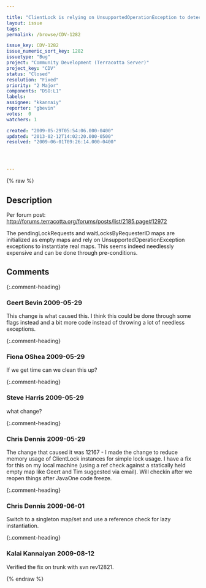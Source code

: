 ```yaml
---

title: "ClientLock is relying on UnsupportedOperationException to detect that a map has to be instantiated"
layout: issue
tags: 
permalink: /browse/CDV-1282

issue_key: CDV-1282
issue_numeric_sort_key: 1282
issuetype: "Bug"
project: "Community Development (Terracotta Server)"
project_key: "CDV"
status: "Closed"
resolution: "Fixed"
priority: "2 Major"
components: "DSO:L1"
labels: 
assignee: "kkannaiy"
reporter: "gbevin"
votes:  0
watchers: 1

created: "2009-05-29T05:54:06.000-0400"
updated: "2013-02-12T14:02:20.000-0500"
resolved: "2009-06-01T09:26:14.000-0400"




---
```


{% raw %}

## Description

<div markdown="1" class="description">

Per forum post:
http://forums.terracotta.org/forums/posts/list/2185.page#12972

The pendingLockRequests and waitLocksByRequesterID maps are initialized as empty maps and rely on UnsupportedOperationException exceptions to instantiate real maps. This seems indeed needlessly expensive and can be done through pre-conditions.

</div>

## Comments


{:.comment-heading}
### **Geert Bevin** <span class="date">2009-05-29</span>

<div markdown="1" class="comment">

This change is what caused this. I think this could be done through some flags instead and a bit more code instead of throwing a lot of needless exceptions.

</div>


{:.comment-heading}
### **Fiona OShea** <span class="date">2009-05-29</span>

<div markdown="1" class="comment">

If we get time can we clean this up?

</div>


{:.comment-heading}
### **Steve Harris** <span class="date">2009-05-29</span>

<div markdown="1" class="comment">

what change?

</div>


{:.comment-heading}
### **Chris Dennis** <span class="date">2009-05-29</span>

<div markdown="1" class="comment">

The change that caused it was 12167 - I made the change to reduce memory usage of ClientLock instances for simple lock usage.  I have a fix for this on my local machine (using a ref check against a statically held empty map like Geert and Tim suggested via email).  Will checkin after we reopen things after JavaOne code freeze.

</div>


{:.comment-heading}
### **Chris Dennis** <span class="date">2009-06-01</span>

<div markdown="1" class="comment">

Switch to a singleton map/set and use a reference check for lazy instantiation.

</div>


{:.comment-heading}
### **Kalai Kannaiyan** <span class="date">2009-08-12</span>

<div markdown="1" class="comment">

Verified the fix on trunk with svn rev12821.

</div>



{% endraw %}
